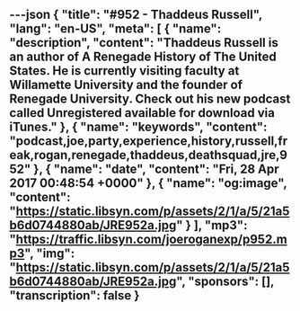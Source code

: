---json
{
  "title": "#952 - Thaddeus Russell",
  "lang": "en-US",
  "meta": [
    {
      "name": "description",
      "content": "Thaddeus Russell is an author of A Renegade History of The United States. He is currently visiting faculty at Willamette University and the founder of Renegade University. Check out his new podcast called Unregistered available for download via iTunes."
    },
    {
      "name": "keywords",
      "content": "podcast,joe,party,experience,history,russell,freak,rogan,renegade,thaddeus,deathsquad,jre,952"
    },
    {
      "name": "date",
      "content": "Fri, 28 Apr 2017 00:48:54 +0000"
    },
    {
      "name": "og:image",
      "content": "https://static.libsyn.com/p/assets/2/1/a/5/21a5b6d0744880ab/JRE952a.jpg"
    }
  ],
  "mp3": "https://traffic.libsyn.com/joeroganexp/p952.mp3",
  "img": "https://static.libsyn.com/p/assets/2/1/a/5/21a5b6d0744880ab/JRE952a.jpg",
  "sponsors": [],
  "transcription": false
}
---
<episode-header />

<timemark seconds="0" />

<transcribe-call-to-action />

<episode-footer />